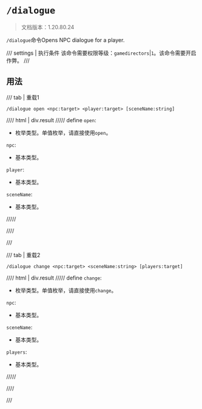 # `/dialogue`

> 文档版本：1.20.80.24

`/dialogue`命令Opens NPC dialogue for a player.

/// settings | 执行条件
该命令需要权限等级：`gamedirectors`|`1`。该命令需要开启作弊。
///

## 用法

/// tab | 重载1
```mcfunction
/dialogue open <npc:target> <player:target> [sceneName:string]
```

//// html | div.result
///// define
`open`: <!-- md:samp DialogueOpenAction -->

- 枚举类型。单值枚举，请直接使用`open`。

`npc`: <!-- md:samp target -->

- 基本类型。

`player`: <!-- md:samp target -->

- 基本类型。

`sceneName`: <!-- md:samp string -->

- 基本类型。


/////

////

///

/// tab | 重载2
```mcfunction
/dialogue change <npc:target> <sceneName:string> [players:target]
```

//// html | div.result
///// define
`change`: <!-- md:samp DialogueChangeAction -->

- 枚举类型。单值枚举，请直接使用`change`。

`npc`: <!-- md:samp target -->

- 基本类型。

`sceneName`: <!-- md:samp string -->

- 基本类型。

`players`: <!-- md:samp target -->

- 基本类型。


/////

////

///

